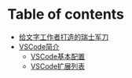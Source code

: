 # Table of contents

* [给文字工作者打造的瑞士军刀](README.md)
* [VSCode简介](Articles/VSCode简介.md)
  * [VSCode基本配置](Articles/VSCode基本配置.md)
  * [VSCode扩展列表](Articles/VSCode扩展列表.md)

